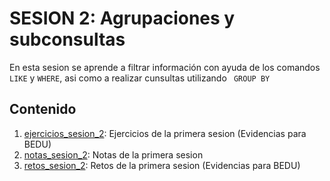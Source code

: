 # SESION 2: Agrupaciones y subconsultas
En esta sesion se aprende a filtrar información con ayuda de los comandos `LIKE` y `WHERE`, asi como a realizar cunsultas utilizando ` GROUP BY`


## Contenido
1. [ejercicios_sesion_2](https://github.com/LIZZETHGOMEZ/BEDU-Santander-2021/blob/main/Introduccion%20a%20Bases%20de%20Datos/sesion_2/ejercicios_sesion_2.sql):
Ejercicios de la primera sesion (Evidencias para BEDU)
2. [notas_sesion_2](https://github.com/LIZZETHGOMEZ/BEDU-Santander-2021/blob/main/Introduccion%20a%20Bases%20de%20Datos/sesion_2/notas_sesion_2.sql):
Notas de la primera sesion
3. [retos_sesion_2](https://github.com/LIZZETHGOMEZ/BEDU-Santander-2021/blob/main/Introduccion%20a%20Bases%20de%20Datos/sesion_2/retos_sesion_2.sql):
Retos de la primera sesion (Evidencias para BEDU)
